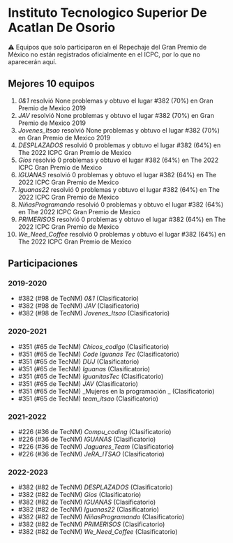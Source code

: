 # Instituto Tecnologico Superior De Acatlan De Osorio

:warning: Equipos que solo participaron en el Repechaje del Gran Premio de México no están registrados oficialmente en el ICPC, por lo que no aparecerán aquí.

## Mejores 10 equipos

1. _0&1_ resolvió None problemas y obtuvo el lugar #382 (70%) en Gran Premio de Mexico 2019
1. _JAV_ resolvió None problemas y obtuvo el lugar #382 (70%) en Gran Premio de Mexico 2019
1. _Jovenes_Itsao_ resolvió None problemas y obtuvo el lugar #382 (70%) en Gran Premio de Mexico 2019
1. _DESPLAZADOS_ resolvió 0 problemas y obtuvo el lugar #382 (64%) en The 2022 ICPC Gran Premio de Mexico
1. _Gios_ resolvió 0 problemas y obtuvo el lugar #382 (64%) en The 2022 ICPC Gran Premio de Mexico
1. _IGUANAS_ resolvió 0 problemas y obtuvo el lugar #382 (64%) en The 2022 ICPC Gran Premio de Mexico
1. _Iguanas22_ resolvió 0 problemas y obtuvo el lugar #382 (64%) en The 2022 ICPC Gran Premio de Mexico
1. _NiñasProgramando_ resolvió 0 problemas y obtuvo el lugar #382 (64%) en The 2022 ICPC Gran Premio de Mexico
1. _PRIMERISOS_ resolvió 0 problemas y obtuvo el lugar #382 (64%) en The 2022 ICPC Gran Premio de Mexico
1. _We_Need_Coffee_ resolvió 0 problemas y obtuvo el lugar #382 (64%) en The 2022 ICPC Gran Premio de Mexico

## Participaciones

### 2019-2020

- #382 (#98 de TecNM) _0&1_ (Clasificatorio)
- #382 (#98 de TecNM) _JAV_ (Clasificatorio)
- #382 (#98 de TecNM) _Jovenes_Itsao_ (Clasificatorio)

### 2020-2021

- #351 (#65 de TecNM) _Chicos_codigo_ (Clasificatorio)
- #351 (#65 de TecNM) _Code Iguanas Tec_ (Clasificatorio)
- #351 (#65 de TecNM) _DUJ_ (Clasificatorio)
- #351 (#65 de TecNM) _Iguanas_ (Clasificatorio)
- #351 (#65 de TecNM) _IguanitasTec_ (Clasificatorio)
- #351 (#65 de TecNM) _JAV_ (Clasificatorio)
- #351 (#65 de TecNM) _Mujeres en la programación _ (Clasificatorio)
- #351 (#65 de TecNM) _team_itsao_ (Clasificatorio)

### 2021-2022

- #226 (#36 de TecNM) _Compu_coding_ (Clasificatorio)
- #226 (#36 de TecNM) _IGUANAS_ (Clasificatorio)
- #226 (#36 de TecNM) _Jaguares_Team_ (Clasificatorio)
- #226 (#36 de TecNM) _JeRA_ITSAO_ (Clasificatorio)

### 2022-2023

- #382 (#82 de TecNM) _DESPLAZADOS_ (Clasificatorio)
- #382 (#82 de TecNM) _Gios_ (Clasificatorio)
- #382 (#82 de TecNM) _IGUANAS_ (Clasificatorio)
- #382 (#82 de TecNM) _Iguanas22_ (Clasificatorio)
- #382 (#82 de TecNM) _NiñasProgramando_ (Clasificatorio)
- #382 (#82 de TecNM) _PRIMERISOS_ (Clasificatorio)
- #382 (#82 de TecNM) _We_Need_Coffee_ (Clasificatorio)



